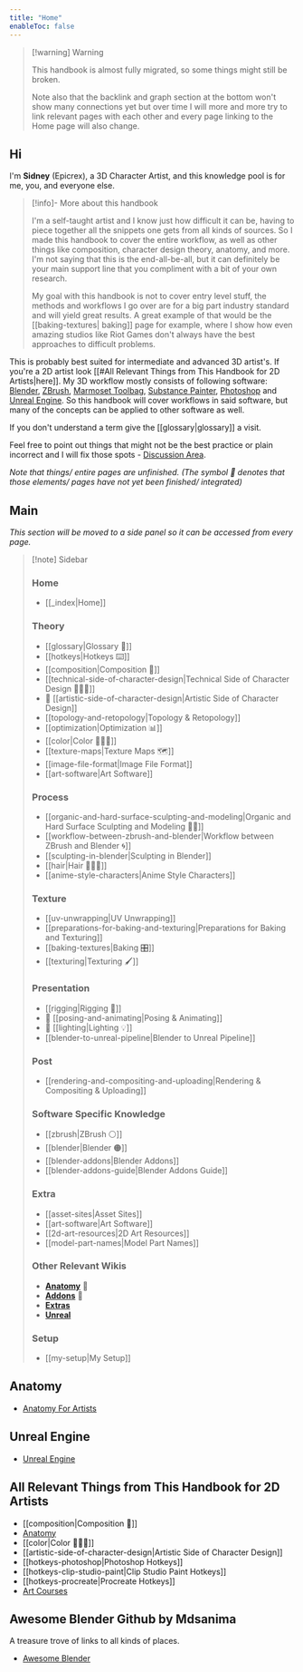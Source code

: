 ```yaml
---
title: "Home"
enableToc: false
---
```


> [!warning] Warning
> 
> This handbook is almost fully migrated, so some things might still be broken.
> 
> Note also that the backlink and graph section at the bottom won't show many connections yet but over time I will more and more try to link relevant pages with each other and every page linking to the Home page will also change.

## Hi
I'm **Sidney** (Epicrex), a 3D Character Artist, and this knowledge pool is for me, you, and everyone else.

> [!info]- More about this handbook
>
> I'm a self-taught artist and I know just how difficult it can be, having to piece together all the snippets one gets from all kinds of sources. So I made this handbook to cover the entire workflow, as well as other things like composition, character design theory, anatomy, and more. I'm not saying that this is the end-all-be-all, but it can definitely be your main support line that you compliment with a bit of your own research.
> 
> My goal with this handbook is not to cover entry level stuff, the methods and workflows I go over are for a big part industry standard and will yield great results. A great example of that would be the [[baking-textures| baking]] page for example, where I show how even amazing studios like Riot Games don't always have the best approaches to difficult problems.

This is probably best suited for intermediate and advanced 3D artist's. If you're a 2D artist look [[#All Relevant Things from This Handbook for 2D Artists|here]]. My 3D workflow mostly consists of following software: [Blender](https://www.blender.org/features/), [ZBrush](https://pixologic.com/), [Marmoset Toolbag](https://marmoset.co/toolbag/), [Substance Painter](https://www.adobe.com/products/substance3d-painter.html), [Photoshop](https://www.adobe.com/products/photoshop.html) and [Unreal Engine](https://www.unrealengine.com/en-US/features). So this handbook will cover workflows in said software, but many of the concepts can be applied to other software as well.

If you don't understand a term give the [[glossary|glossary]] a visit.

Feel free to point out things that might not be the best practice or plain incorrect and I will fix those spots - [Discussion Area](https://github.com/Epicrex/3DArtistsHandbook/discussions/1).

_Note that things/ entire pages are unfinished. (The symbol 🚧 denotes that those elements/ pages have not yet been finished/ integrated)_

## Main
_This section will be moved to a side panel so it can be accessed from every page._

> [!note] Sidebar
> 
> ### Home
> - [[_index|Home]]
>   
>  ### Theory
>  - [[glossary|Glossary 📑]]
> - [[hotkeys|Hotkeys ⌨️]]
>  - [[composition|Composition 🌆]]
>  - [[technical-side-of-character-design|Technical Side of Character Design 👩🏽‍💻]]
>  - 🚧 [[artistic-side-of-character-design|Artistic Side of Character Design]]
>  - [[topology-and-retopology|Topology & Retopology]]
>  - [[optimization|Optimization 📊]]
>  - [[color|Color 🎨🏳️‍🌈]]
>  - [[texture-maps|Texture Maps 🗺️]]
>  - [[image-file-format|Image File Format]]
> - [[art-software|Art Software]]
> 
> ### Process
> - [[organic-and-hard-surface-sculpting-and-modeling|Organic and Hard Surface Sculpting and Modeling 🧊🗿]]
> - [[workflow-between-zbrush-and-blender|Workflow between ZBrush and Blender 🌀]]
> - [[sculpting-in-blender|Sculpting in Blender]]
> - [[hair|Hair 💇🏽‍♀️]]
> - [[anime-style-characters|Anime Style Characters]]
> 
> ### Texture
> - [[uv-unwrapping|UV Unwrapping]]
> - [[preparations-for-baking-and-texturing|Preparations for Baking and Texturing]]
> - [[baking-textures|Baking 🎛️]]
> - [[texturing|Texturing 🖌️]]
> 
> ### Presentation
> - [[rigging|Rigging 🦴]]
> - 🚧 [[posing-and-animating|Posing & Animating]]
> - 🚧 [[lighting|Lighting 💡]]
> - [[blender-to-unreal-pipeline|Blender to Unreal Pipeline]]
> 
> ### Post
> - [[rendering-and-compositing-and-uploading|Rendering & Compositing & Uploading]]
> 
> ### Software Specific Knowledge
> - [[zbrush|ZBrush ⚪]]
> - [[blender|Blender 🟠]]
> - [[blender-addons|Blender Addons]]
> - [[blender-addons-guide|Blender Addons Guide]]
>
>### Extra
>- [[asset-sites|Asset Sites]]
>- [[art-software|Art Software]]
>- [[2d-art-resources|2D Art Resources]]
>- [[model-part-names|Model Part Names]]  
>    
> ### Other Relevant Wikis
> - [**Anatomy**](https://github.com/Epicrex/AnatomyForArtists/wiki) 💪
> - [**Addons**](https://github.com/Epicrex/3DArtistsHandbookAddonEdition/wiki) 🔮
> - [**Extras**](https://github.com/Epicrex/3DArtistsHandbookExtraEdition/wiki)
> - [**Unreal**](https://github.com/Epicrex/UnrealEngine/wiki)
> 
> ### Setup
> - [[my-setup|My Setup]]

## Anatomy
- [Anatomy For Artists](https://github.com/Epicrex/AnatomyForArtists/wiki)

## Unreal Engine
- [Unreal Engine](https://github.com/Epicrex/UnrealEngine/wiki)

## All Relevant Things from This Handbook for 2D Artists
- [[composition|Composition 🌆]]
- [Anatomy](https://github.com/Epicrex/AnatomyForArtists/wiki)
- [[color|Color 🎨🏳️‍🌈]]
- [[artistic-side-of-character-design|Artistic Side of Character Design]]
- [[hotkeys-photoshop|Photoshop Hotkeys]]
- [[hotkeys-clip-studio-paint|Clip Studio Paint Hotkeys]]
- [[hotkeys-procreate|Procreate Hotkeys]]
- [Art Courses](https://github.com/Epicrex/3DArtistsHandbookExtraEdition/wiki/Art-Courses)

## Awesome Blender Github by Mdsanima
A treasure trove of links to all kinds of places.
- [Awesome Blender](https://github.com/agmmnn/awesome-blender)

